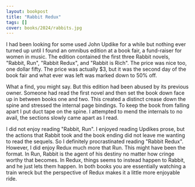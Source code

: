 ```yaml
---
layout: bookpost
title: "Rabbit Redux"
tags: []
cover: books/2024/rabbits.jpg
---
```


I had been looking for some used John Updike for a while but nothing ever turned up until I found an omnibus edition
at a book fair, a fund-raiser for women in music.  The edition contained the first three Rabbit novels, "Rabbit, Run", 
"Rabbit Redux", and "Rabbit is Rich".  The price was nice too, one dollar fifty.  The price was actually $3, but it was
the second day of the book fair and what ever was left was marked down to 50% off.

What a find, you might say.  But this edition had been abused by its previous owner.  Someone had read the first novel
and then set the book down face up in between books one and two.  This created a distinct crease down the spine and
stressed the internal page bindings.  To keep the book from falling apart I put duct tape on the spine.  I attempted to
mend the internals to no avail, the sections slowly came apart as I read.

I did not enjoy reading "Rabbit, Run".  I enjoyed reading Updikes prose, but the actions that Rabbit took and the book
ending did not leave me wanting to read the sequels.  So I definitely procrastinated reading "Rabbit Redux".  However, 
I did enjoy Redux much more that Run.  This might have been the format.  In Run, Rabbit is the agent of his destiny
no matter how cringe worthy that becomes.  In Redux, things seems to instead happen to Rabbit, and he just lets them 
happen.  In both books you are essentially watching a train wreck but the perspective of Redux makes it a little more
enjoyable ride.